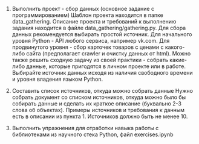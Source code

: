 1. Выполнить проект - сбор данных (основное задание с программированием)
Шаблон проекта находится в папке data_gathering. Описание проекта и требований к
выполнению задания находится в файле data_gathering/gathering.py. Для сбора
данных рекомендуется выбирать простой источник. Для начального уровня Python -
API любого сервиса, например vk.com. Для продвинутого уровня - сбор карточек
товаров с ценами с какого-либо сайта (предполагает crawler и очистку данных от html).
Можно также решить сходную задачу из своей практики - собрать какие-либо данные,
которые пригодятся в личном проекте или в работе. Выбирайте источник данных
исходя из наличия свободного времени и уровня владения языком Python.

2. Составить список источников, откуда можно собрать данные
Нужно собрать документ со списком источников, откуда можно было бы собирать
данные и сделать их краткое описание (буквально 2-3 слова об объектах). Примеры
источников и требования к данным есть в описании из пункта 1. Источников должно
быть не менее 10.

3. Выполнить упражнения для отработки навыка работы с библиотеками из
научного стека Python, файл exercises.ipynb